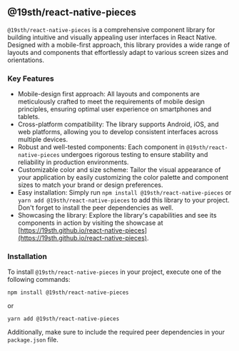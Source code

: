 ## @19sth/react-native-pieces

`@19sth/react-native-pieces` is a comprehensive component library for building intuitive and visually appealing user interfaces in React Native. Designed with a mobile-first approach, this library provides a wide range of layouts and components that effortlessly adapt to various screen sizes and orientations.

### Key Features

- Mobile-design first approach: All layouts and components are meticulously crafted to meet the requirements of mobile design principles, ensuring optimal user experience on smartphones and tablets.
- Cross-platform compatibility: The library supports Android, iOS, and web platforms, allowing you to develop consistent interfaces across multiple devices.
- Robust and well-tested components: Each component in `@19sth/react-native-pieces` undergoes rigorous testing to ensure stability and reliability in production environments.
- Customizable color and size scheme: Tailor the visual appearance of your application by easily customizing the color palette and component sizes to match your brand or design preferences.
- Easy installation: Simply run `npm install @19sth/react-native-pieces` or `yarn add @19sth/react-native-pieces` to add this library to your project. Don't forget to install the peer dependencies as well.
- Showcasing the library: Explore the library's capabilities and see its components in action by visiting the showcase at [https://19sth.github.io/react-native-pieces](https://19sth.github.io/react-native-pieces).

### Installation

To install `@19sth/react-native-pieces` in your project, execute one of the following commands:

```shell
npm install @19sth/react-native-pieces
```

or

```shell
yarn add @19sth/react-native-pieces
```

Additionally, make sure to include the required peer dependencies in your `package.json` file.